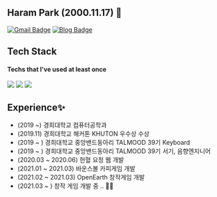 ## Haram Park (2000.11.17) 👋

[![Gmail Badge](https://img.shields.io/badge/Gmail-d14836?style=flat-square&logo=Gmail&logoColor=white&link=mailto:jjuhee0913@gmail.com)](mailto:haram1117@khu.ac.kr)
[![Blog Badge](http://img.shields.io/badge/-Blog-brightgreen?style=flat-square&logo=FF5722&link=https://blog.naver.com/chajuhui123)](https://blog.naver.com/qkrgkfka_17)

## Tech Stack
#### Techs that I've used at least once
<img src="https://img.shields.io/badge/C++-00599C?style=flat-square&logo=C%2B%2B&logoColor=white"/></a>
<img src="https://img.shields.io/badge/C-A8B9CC?style=flat-square&logo=C&logoColor=white"/></a>
<img src="https://img.shields.io/badge/C#-239120?style=flat-square&logo=C%sharp&logoColor=white"/></a>

## Experience✨
- (2019 ~) 경희대학교 컴퓨터공학과 
- (2019.11) 경희대학교 해커톤 KHUTON 우수상 수상
- (2019 ~ ) 경희대학교 중앙밴드동아리 TALMOOD 39기 Keyboard
- (2019 ~ ) 경희대학교 중앙밴드동아리 TALMOOD 39기 서기, 음향엔지니어
- (2020.03 ~ 2020.06) 헌혈 요청 웹 개발 
- (2021.01 ~ 2021.03) 바운스볼 카피게임 개발
- (2021.02 ~ 2021.03) OpenEarth 창작게임 개발
- (2021.03 ~ ) 창작 게임 개발 중 .. 🎈🐣


<!--
**haram1117/haram1117** is a ✨ _special_ ✨ repository because its `README.md` (this file) appears on your GitHub profile.

Here are some ideas to get you started:

- 🔭 I’m currently working on ...
- 🌱 I’m currently learning ...
- 👯 I’m looking to collaborate on ...
- 🤔 I’m looking for help with ...
- 💬 Ask me about ...
- 📫 How to reach me: ...
- 😄 Pronouns: ...
- ⚡ Fun fact: ...
-->
